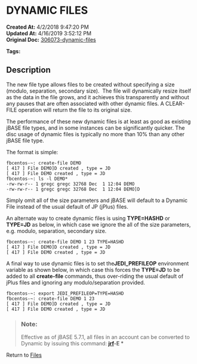 # DYNAMIC FILES

**Created At:** 4/2/2018 9:47:20 PM  
**Updated At:** 4/16/2019 3:52:12 PM  
**Original Doc:** [306073-dynamic-files](https://docs.jbase.com/42462-distributed-files/306073-dynamic-files)  

**Tags:**
<badge text='resize' vertical='middle' />
<badge text='auto resize' vertical='middle' />
<badge text='no maintenance' vertical='middle' />
<badge text='dynamic' vertical='middle' />
<badge text='resilient' vertical='middle' />
<badge text='jr' vertical='middle' />
<badge text='jrscan' vertical='middle' />

## Description 

The new file type allows files to be created without specifying a size (modulo, separation, secondary size).  The file will dynamically resize itself as the data in the file grows, and it achieves this transparently and without any pauses that are often associated with other dynamic files. A CLEAR-FILE operation will return the file to its original size.

The performance of these new dynamic files is at least as good as existing jBASE file types, and in some instances can be significantly quicker. The disc usage of dynamic files is typically no more than 10% than any other jBASE file type.

The format is simple:

```
fbcentos-~: create-file DEMO
[ 417 ] File DEMO]D created , type = JD
[ 417 ] File DEMO created , type = JD
fbcentos-~: ls -l DEMO*
-rw-rw-r-- 1 gregc gregc 32768 Dec  1 12:04 DEMO
-rw-rw-r-- 1 gregc gregc 32768 Dec  1 12:04 DEMO]D
```

Simply omit all of the size parameters and jBASE will default to a Dynamic File instead of the usual default of JP (jPlus) files.

An alternate way to create dynamic files is using **TYPE=HASHD** or **TYPE=JD** as below, in which case we ignore the all of the size parameters, e.g. modulo, separation, secondary size.

```
fbcentos-~: create-file DEMO 1 23 TYPE=HASHD
[ 417 ] File DEMO]D created , type = JD
[ 417 ] File DEMO created , type = JD
```

A final way to use dynamic files is to set the**JEDI\_PREFILEOP** environment variable as shown below, in which case this forces the **TYPE=JD** to be added to all **create-file** commands, thus over-riding the usual default of jPlus files and ignoring any modulo/separation provided.

```
fbcentos-~: export JEDI_PREFILEOP=TYPE=HASHD
fbcentos-~: create-file DEMO 1 23
[ 417 ] File DEMO]D created , type = JD
[ 417 ] File DEMO created , type = JD
```

### 



> ### Note: 
> 
> Effective as of jBASE 5.7.1, all files in an account can be converted to Dynamic by issuing this command: [**jrf**](jrf)**-E \***




Return to [Files](306052-jbase-files)
